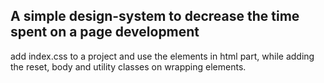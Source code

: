 ## A simple design-system to decrease the time spent on a page development

add index.css to a project and use the elements in html  part, while adding  the reset, body and utility classes on wrapping elements. 